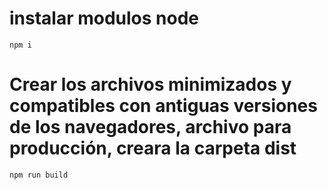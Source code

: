 # instalar modulos node
`npm i`

# Crear los archivos minimizados y compatibles con antiguas versiones de los navegadores, archivo para producción, creara la carpeta dist
`npm run build`

